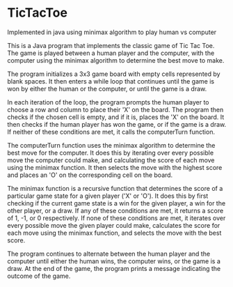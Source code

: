 # TicTacToe
Implemented in java using minimax algorithm to play human vs computer 

This is a Java program that implements the classic game of Tic Tac Toe. The game is played between a human player and the computer, with the computer using the minimax algorithm to determine the best move to make.

The program initializes a 3x3 game board with empty cells represented by blank spaces. It then enters a while loop that continues until the game is won by either the human or the computer, or until the game is a draw.

In each iteration of the loop, the program prompts the human player to choose a row and column to place their 'X' on the board. The program then checks if the chosen cell is empty, and if it is, places the 'X' on the board. It then checks if the human player has won the game, or if the game is a draw. If neither of these conditions are met, it calls the computerTurn function.

The computerTurn function uses the minimax algorithm to determine the best move for the computer. It does this by iterating over every possible move the computer could make, and calculating the score of each move using the minimax function. It then selects the move with the highest score and places an 'O' on the corresponding cell on the board.

The minimax function is a recursive function that determines the score of a particular game state for a given player ('X' or 'O'). It does this by first checking if the current game state is a win for the given player, a win for the other player, or a draw. If any of these conditions are met, it returns a score of 1, -1, or 0 respectively. If none of these conditions are met, it iterates over every possible move the given player could make, calculates the score for each move using the minimax function, and selects the move with the best score.

The program continues to alternate between the human player and the computer until either the human wins, the computer wins, or the game is a draw. At the end of the game, the program prints a message indicating the outcome of the game.
